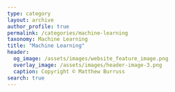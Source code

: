 ```yaml
---
type: category
layout: archive
author_profile: true
permalink: /categories/machine-learning
taxonomy: Machine Learning
title: "Machine Learning"
header:
  og_image: /assets/images/website_feature_image.png
  overlay_image: /assets/images/header-image-3.png
  caption: Copyright © Matthew Burruss
search: true
---
```

<p style="visibility:hidden">Blog posts in category "Machine Learning"</p>